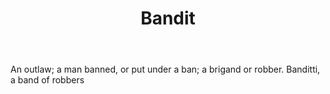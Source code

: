 ---
title: Bandit
permalink: "/definitions/bandit.html"
body: An outlaw; a man banned, or put under a ban; a brigand or robber. Banditti,
  a band of robbers
published_at: '2018-07-07'
layout: post
---